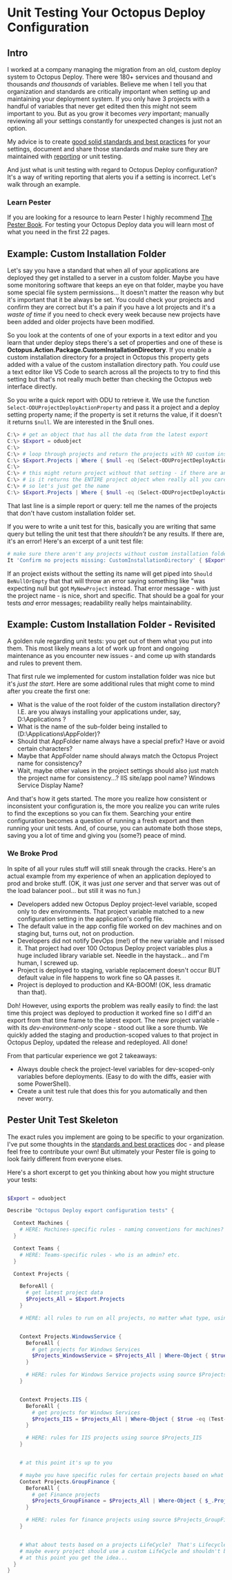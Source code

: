 
# Unit Testing Your Octopus Deploy Configuration

## Intro
I worked at a company managing the migration from an old, custom deploy system to Octopus Deploy.  There were 180+ services and thousand and thousands *and thousands* of variables.  Believe me when I tell you that organization and standards are critically important when setting up and maintaining your deployment system.  If you only have 3 projects with a handful of variables that never get edited then this might not seem important to you.  But as you grow it becomes *very* important; manually reviewing all your settings constantly for unexpected changes is just not an option.

My advice is to create [good solid standards and best practices](BestPracticesTestingRules.md) for your settings, document and share those standards *and* make sure they are maintained with [reporting](DetailsAndReporting.md) or unit testing.

And just what is unit testing with regard to Octopus Deploy configuration?  It's a way of writing reporting that alerts you if a setting is incorrect.  Let's walk through an example.

### Learn Pester
If you are looking for a resource to learn Pester I highly recommend [The Pester Book](https://leanpub.com/pesterbook).  For testing your Octopus Deploy data you will learn most of what you need in the first 22 pages.


## Example: Custom Installation Folder
Let's say you have a standard that when all of your applications are deployed they get installed to a server in a custom folder.  Maybe you have some monitoring software that keeps an eye on that folder, maybe you have some special file system permissions... It doesn't matter the reason why but it's important that it be always be set.  You could check your projects and confirm they are correct but it's a pain if you have a lot projects and it's a *waste of time* if you need to check every week because new projects have been added and older projects have been modified.

So you look at the contents of one of your exports in a text editor and you learn that under deploy steps there's a set of properties and one of these is **Octopus.Action.Package.CustomInstallationDirectory**.  If you enable a custom installation directory for a project in Octopus this property gets added with a value of the custom installation directory path.  You *could* use a text editor like VS Code to search across all the projects to try to find this setting but that's not really much better than checking the Octopus web interface directly.

So you write a quick report with ODU to retrieve it.  We use the function `Select-ODUProjectDeployActionProperty` and pass it a project and a deploy setting property name; if the property is set it returns the value, if it doesn't it returns `$null`.  We are interested in the $null ones.

```PowerShell
C:\> # get an object that has all the data from the latest export
C:\> $Export = oduobject
C:\>
C:\> # loop through projects and return the projects with NO custom install folder (i.e. it returns $null)
C:\> $Export.Projects | Where { $null -eq (Select-ODUProjectDeployActionProperty $_ 'Octopus.Action.Package.CustomInstallationDirectory') }
C:\>
C:\> # this might return project without that setting - if there are any - but the key thing to note
C:\> # is it returns the ENTIRE project object when really all you care about is the name
C:\> # so let's just get the name
C:\> $Export.Projects | Where { $null -eq (Select-ODUProjectDeployActionProperty $_ 'Octopus.Action.Package.CustomInstallationDirectory') } | Select Name
```

That last line is a simple report or query: tell me the names of the projects that don't have custom installation folder set.

If you were to write a unit test for this, basically you are writing that same query but telling the unit test that there *shouldn't* be any results.  If there are, it's an error!  Here's an excerpt of a unit test file:

```PowerShell
# make sure there aren't any projects without custom installation folder set
It 'Confirm no projects missing: CustomInstallationDirectory' { $Export.Projects | Where { $null -eq (Select-ODUProjectDeployActionProperty $_ 'Octopus.Action.Package.CustomInstallationDirectory') } | Select Name } | Should BeNullOrEmpty }
```
If an project exists without the setting its name will get piped into `Should BeNullOrEmpty` that that will throw an error saying something like "was expecting null but got `MyNewProject` instead.  That error message - with just the project name - is nice, short and specific.  That should be a goal for your tests *and* error messages; readability really helps maintainability.


## Example: Custom Installation Folder - Revisited

A golden rule regarding unit tests: you get out of them what you put into them.  This most likely means a lot of work up front and ongoing maintenance as you encounter new issues - and come up with standards and rules to prevent them.

That first rule we implemented for custom installation folder was nice but it's *just the start*.  Here are some additional rules that might come to mind after you create the first one:
* What is the value of the root folder of the custom installation directory?  I.E. are you always installing your applications under, say, D:\Applications ?
* What is the name of the sub-folder being installed to (D:\Applications\AppFolder)?
* Should that AppFolder name always have a special prefix?  Have or avoid certain characters?
* Maybe that AppFolder name should always match the Octopus Project name for consistency?
* Wait, maybe other values in the project settings should also just match the project name for consistency...?  IIS site/app pool name?  Windows Service Display Name?

And that's how it gets started.  The more you realize how consistent or inconsistent your configuration is, the more you realize you can write rules to find the exceptions so you can fix them.  Searching your entire configuration becomes a question of running a fresh export and then running your unit tests.  And, of course, you can automate both those steps, saving you a lot of time and giving you (some?) peace of mind.


### We Broke Prod

In spite of all your rules stuff will still sneak through the cracks.  Here's an actual example from my experience of when an application deployed to prod and broke stuff.  (OK, it was just *one* server and that server was out of the load balancer pool... but still it was no fun.)
* Developers added new Octopus Deploy project-level variable, scoped only to dev environments.  That project variable matched to a new configuration setting in the application's config file.
* The default value in the app config file worked on dev machines and on staging but, turns out, not on production.
* Developers did not notify DevOps (me!) of the new variable and I missed it.  That project had over 100 Octopus Deploy project variables plus a huge included library variable set.  Needle in the haystack... and I'm human, I screwed up.
* Project is deployed to staging, variable replacement doesn't occur BUT default value in file happens to work fine so QA passes it.
* Project is deployed to production and KA-BOOM!  (OK, less dramatic than that).

Doh!  However, using exports the problem was really easily to find: the last time this project was deployed to production it worked fine so I diff'd an export from that time frame to the latest export.  The new project variable - with its *dev-environment-only* scope - stood out like a sore thumb.  We quickly added the staging and production-scoped values to that project in Octopus Deploy, updated the release and redeployed.  All done!

From that particular experience we got 2 takeaways:
* Always double check the project-level variables for dev-scoped-only variables before deployments.  (Easy to do with the diffs, easier with some PowerShell).
* Create a unit test rule that does this for you automatically and then never worry.


## Pester Unit Test Skeleton

The exact rules you implement are going to be specific to your organization.  I've put some thoughts in the [standards and best practices](BestPracticesTestingRules.md) doc - and please feel free to contribute your own!  But ultimately your Pester file is going to look fairly different from everyone elses.

Here's a short excerpt to get you thinking about how you might structure your tests:

```PowerShell

$Export = oduobject

Describe "Octopus Deploy export configuration tests" {

  Context Machines {
    # HERE: Machines-specific rules - naming conventions for machines? etc.
  }

  Context Teams {
    # HERE: Teams-specific rules - who is an admin? etc.
  }

  Context Projects {

    BeforeAll {
      # get latest project data
      $Projects_All = $Export.Projects
    }

    # HERE: all rules to run on all projects, no matter what type, using source $Projects_All


    Context Projects.WindowsService {
      BeforeAll {
        # get projects for Windows Services
        $Projects_WindowsService = $Projects_All | Where-Object { $true -eq (Test-ODUProjectDeployWindowsService -Project $_)}
      }

      # HERE: rules for Windows Service projects using source $Projects_WindowsService
    }


    Context Projects.IIS {
      BeforeAll {
        # get projects for Windows Services
        $Projects_IIS = $Projects_All | Where-Object { $true -eq (Test-ODUProjectDeployIISSite -Project $_)}
      }

      # HERE: rules for IIS projects using source $Projects_IIS
    }


    # at this point it's up to you

    # maybe you have specific rules for certain projects based on what project group they are in?
    Context Projects.GroupFinance {
      BeforeAll {
        # get Finance projects
        $Projects_GroupFinance = $Projects_All | Where-Object { $_.ProjectGroupName -eq 'Finance'}
      }

      # HERE: rules for finance projects using source $Projects_GroupFinance
    }


    # What about tests based on a projects LifeCycle?  That's LifecycleName
    # maybe every project should use a custom LifeCycle and shouldn't be set to 'Default Lifecycle'
    # at this point you get the idea...
  }
}
```
